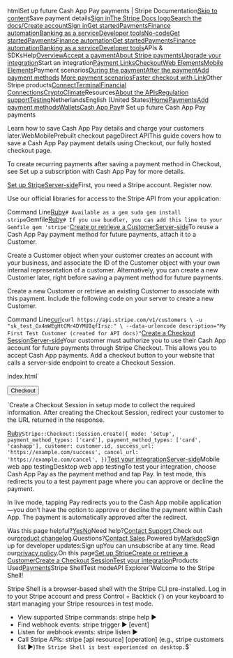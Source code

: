 htmlSet up future Cash App Pay payments | Stripe Documentation[Skip to content](#main-content)Save payment details[Sign in](https://dashboard.stripe.com/login?redirect=https%3A%2F%2Fdocs.stripe.com%2Fpayments%2Fcash-app-pay%2Fset-up-payment)[The Stripe Docs logo](/)[Search the docs/](#)[Create account](https://dashboard.stripe.com/register)[Sign in](https://dashboard.stripe.com/login?redirect=https%3A%2F%2Fdocs.stripe.com%2Fpayments%2Fcash-app-pay%2Fset-up-payment)[Get started](/get-started)[Payments](/payments)[Finance automation](/finance-automation)[Banking as a service](/financial-services)[Developer tools](/development)[No-code](/no-code)[Get started](/get-started)[Payments](/payments)[Finance automation](/finance-automation)[](#)[Get started](/get-started)[Payments](/payments)[Finance automation](/finance-automation)[Banking as a service](/financial-services)[Developer tools](/development)[](#)APIs & SDKsHelp[Overview](/docs/payments)[Accept a payment](#)[About Stripe payments](#)[Upgrade your integration](/docs/payments/upgrades)Start an integration[Payment Links](#)[Checkout](#)[Web Elements](#)[Mobile Elements](#)Payment scenarios[During the payment](#)[After the payment](#)[Add payment methods](#)
[More payment scenarios](#)[Faster checkout with Link](#)Other Stripe products[Connect](#)[Terminal](#)[Financial Connections](#)[Crypto](#)[Climate](#)Resources[About the APIs](#)[Regulation support](#)[Testing](/docs/testing)NetherlandsEnglish (United States)[](#)[](#)[Home](/docs)[Payments](/docs/payments)[Add payment methods](/docs/payments/payment-methods/overview)[Wallets](/docs/payments/wallets)[Cash App Pay](/docs/payments/cash-app-pay)# Set up future Cash App Pay payments

Learn how to save Cash App Pay details and charge your customers later.WebMobilePrebuilt checkout pageDirect APIThis guide covers how to save a Cash App Pay payment details using Checkout, our fully hosted checkout page.

To create recurring payments after saving a payment method in Checkout, see Set up a subscription with Cash App Pay for more details.

[Set up StripeServer-side](#web-set-up-stripe)First, you need a Stripe account. Register now.

Use our official libraries for access to the Stripe API from your application:

Command Line[Ruby](#)`# Available as a gem
sudo gem install stripe`Gemfile[Ruby](#)`# If you use bundler, you can add this line to your Gemfile
gem 'stripe'`[Create or retrieve a CustomerServer-side](#web-create-customer)To reuse a Cash App Pay payment method for future payments, attach it to a Customer.

Create a Customer object when your customer creates an account with your business, and associate the ID of the Customer object with your own internal representation of a customer. Alternatively, you can create a new Customer later, right before saving a payment method for future payments.

Create a new Customer or retrieve an existing Customer to associate with this payment. Include the following code on your server to create a new Customer.

Command Line[curl](#)`curl https://api.stripe.com/v1/customers \
  -u "sk_test_Gx4mWEgHtCMr4DYMUIqfIrsz:" \
  --data-urlencode description="My First Test Customer (created for API docs)"`[Create a Checkout SessionServer-side](#web-create-checkout-session)Your customer must authorize you to use their Cash App account for future payments through Stripe Checkout. This allows you to accept Cash App payments. Add a checkout button to your website that calls a server-side endpoint to create a Checkout Session.

index.html`<html>
  <head>
    <title>Checkout</title>
  </head>
  <body>
    <form action="/create-checkout-session" method="POST">
      <button type="submit">Checkout</button>
    </form>
  </body>
</html>`Create a Checkout Session in setup mode to collect the required information. After creating the Checkout Session, redirect your customer to the URL returned in the response.

[Ruby](#)`Stripe::Checkout::Session.create({
  mode: 'setup',
  payment_method_types: ['card'],
  payment_method_types: ['card', 'cashapp'],
  customer: customer.id,
  success_url: 'https://example.com/success',
  cancel_url: 'https://example.com/cancel',
})`[Test your integrationServer-side](#web-test-integration)Mobile web app testingDesktop web app testingTo test your integration, choose Cash App Pay as the payment method and tap Pay. In test mode, this redirects you to a test payment page where you can approve or decline the payment.

In live mode, tapping Pay redirects you to the Cash App mobile application—you don’t have the option to approve or decline the payment within Cash App. The payment is automatically approved after the redirect.

Was this page helpful?[Yes](#)[No](#)Need help?[Contact Support](https://support.stripe.com/).Check out our[product changelog](https://stripe.com/blog/changelog).Questions?[Contact Sales](https://stripe.com/contact/sales).Powered by[Markdoc](https://markdoc.dev)Sign up for developer updates:Sign upYou can unsubscribe at any time. Read our[privacy policy](https://stripe.com/privacy).On this page[Set up Stripe](#web-set-up-stripe)[Create or retrieve a Customer](#web-create-customer)[Create a Checkout Session](#web-create-checkout-session)[Test your integration](#web-test-integration)Products Used[Payments](/payments)Stripe ShellTest modeAPI Explorer[](https://stripe.com/docs/stripe-cli#install)`Welcome to the Stripe Shell!

Stripe Shell is a browser-based shell with the Stripe CLI pre-installed. Log in to your
Stripe account and press Control + Backtick (`) on your keyboard to start managing your Stripe
resources in test mode.

- View supported Stripe commands: stripe help ▶️
- Find webhook events: stripe trigger ▶️ [event]
- Listen for webhook events: stripe listen ▶
- Call Stripe APIs: stripe [api resource] [operation] (e.g., stripe customers list ▶️)`The Stripe Shell is best experienced on desktop.`$`